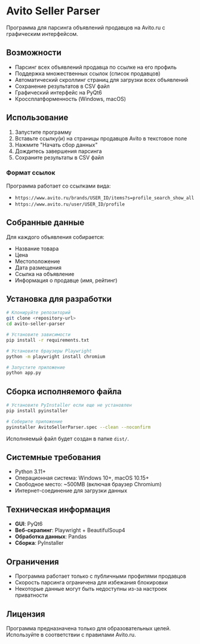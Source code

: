 # Avito Seller Parser

Программа для парсинга объявлений продавцов на Avito.ru с графическим интерфейсом.

## Возможности

- Парсинг всех объявлений продавца по ссылке на его профиль
- Поддержка множественных ссылок (список продавцов)
- Автоматический скроллинг страниц для загрузки всех объявлений
- Сохранение результатов в CSV файл
- Графический интерфейс на PyQt6
- Кроссплатформенность (Windows, macOS)

## Использование

1. Запустите программу
2. Вставьте ссылку(и) на страницы продавцов Avito в текстовое поле
3. Нажмите "Начать сбор данных"
4. Дождитесь завершения парсинга
5. Сохраните результаты в CSV файл

### Формат ссылок

Программа работает со ссылками вида:
- `https://www.avito.ru/brands/USER_ID/items?s=profile_search_show_all`
- `https://www.avito.ru/user/USER_ID/profile`

## Собранные данные

Для каждого объявления собирается:
- Название товара
- Цена
- Местоположение
- Дата размещения
- Ссылка на объявление
- Информация о продавце (имя, рейтинг)

## Установка для разработки

```bash
# Клонируйте репозиторий
git clone <repository-url>
cd avito-seller-parser

# Установите зависимости
pip install -r requirements.txt

# Установите браузеры Playwright
python -m playwright install chromium

# Запустите приложение
python app.py
```

## Сборка исполняемого файла

```bash
# Установите PyInstaller если еще не установлен
pip install pyinstaller

# Соберите приложение
pyinstaller AvitoSellerParser.spec --clean --noconfirm
```

Исполняемый файл будет создан в папке `dist/`.

## Системные требования

- Python 3.11+
- Операционная система: Windows 10+, macOS 10.15+
- Свободное место: ~500MB (включая браузер Chromium)
- Интернет-соединение для загрузки данных

## Техническая информация

- **GUI**: PyQt6
- **Веб-скрапинг**: Playwright + BeautifulSoup4
- **Обработка данных**: Pandas
- **Сборка**: PyInstaller

## Ограничения

- Программа работает только с публичными профилями продавцов
- Скорость парсинга ограничена для избежания блокировки
- Некоторые данные могут быть недоступны из-за настроек приватности

## Лицензия

Программа предназначена только для образовательных целей. Используйте в соответствии с правилами Avito.ru.